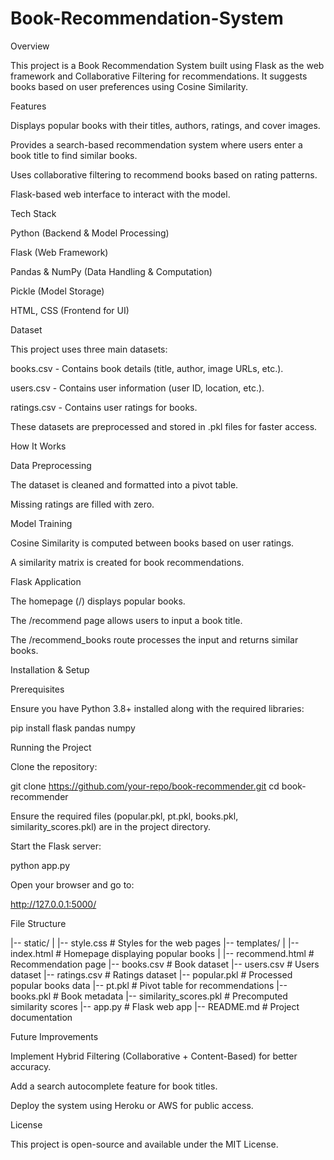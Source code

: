 # Book-Recommendation-System
Overview

This project is a Book Recommendation System built using Flask as the web framework and Collaborative Filtering for recommendations. It suggests books based on user preferences using Cosine Similarity.

Features

Displays popular books with their titles, authors, ratings, and cover images.

Provides a search-based recommendation system where users enter a book title to find similar books.

Uses collaborative filtering to recommend books based on rating patterns.

Flask-based web interface to interact with the model.

Tech Stack

Python (Backend & Model Processing)

Flask (Web Framework)

Pandas & NumPy (Data Handling & Computation)

Pickle (Model Storage)

HTML, CSS (Frontend for UI)

Dataset

This project uses three main datasets:

books.csv - Contains book details (title, author, image URLs, etc.).

users.csv - Contains user information (user ID, location, etc.).

ratings.csv - Contains user ratings for books.

These datasets are preprocessed and stored in .pkl files for faster access.

How It Works

Data Preprocessing

The dataset is cleaned and formatted into a pivot table.

Missing ratings are filled with zero.

Model Training

Cosine Similarity is computed between books based on user ratings.

A similarity matrix is created for book recommendations.

Flask Application

The homepage (/) displays popular books.

The /recommend page allows users to input a book title.

The /recommend_books route processes the input and returns similar books.

Installation & Setup

Prerequisites

Ensure you have Python 3.8+ installed along with the required libraries:

pip install flask pandas numpy

Running the Project

Clone the repository:

git clone https://github.com/your-repo/book-recommender.git
cd book-recommender

Ensure the required files (popular.pkl, pt.pkl, books.pkl, similarity_scores.pkl) are in the project directory.

Start the Flask server:

python app.py

Open your browser and go to:

http://127.0.0.1:5000/

File Structure

|-- static/
|   |-- style.css  # Styles for the web pages
|-- templates/
|   |-- index.html  # Homepage displaying popular books
|   |-- recommend.html  # Recommendation page
|-- books.csv  # Book dataset
|-- users.csv  # Users dataset
|-- ratings.csv  # Ratings dataset
|-- popular.pkl  # Processed popular books data
|-- pt.pkl  # Pivot table for recommendations
|-- books.pkl  # Book metadata
|-- similarity_scores.pkl  # Precomputed similarity scores
|-- app.py  # Flask web app
|-- README.md  # Project documentation

Future Improvements

Implement Hybrid Filtering (Collaborative + Content-Based) for better accuracy.

Add a search autocomplete feature for book titles.

Deploy the system using Heroku or AWS for public access.

License

This project is open-source and available under the MIT License.
